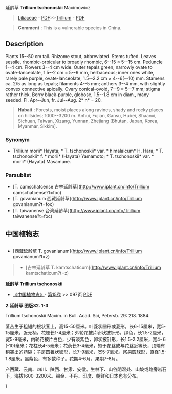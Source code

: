 延龄草 **Trillium tschonoskii** Maximowicz

> [Liliaceae](http://www.iplant.cn/info/Liliaceae?t=foc) - [PDF](http://www.iplant.cn/foc/pdf/Liliaceae.pdf)>>[Trillium](http://www.iplant.cn/info/Trillium?t=foc) - [PDF](http://www.iplant.cn/foc/pdf/Trillium.pdf)

> **Comment** : 
> This is a vulnerable species in China.

## Description

Plants 15--50 cm tall. Rhizome stout, abbreviated. Stems tufted. Leaves sessile, rhombic-orbicular to broadly rhombic, 6--15 × 5--15 cm. Peduncle 1--4 cm. Flowers 3--4 cm wide. Outer tepals green, narrowly ovate to ovate-lanceolate, 1.5--2 cm × 5--9 mm, herbaceous; inner ones white, rarely pale purple, ovate-lanceolate, 1.5--2.2 cm × 4--6(--10) mm. Stamens ca. 2/5 as long as tepals; filaments 4--5 mm; anthers 3--4 mm, with slightly convex connective apically. Ovary conical-ovoid, 7--9 × 5--7 mm; stigma rather thick. Berry black-purple, globose, 1.5--1.8 cm in diam., many seeded. Fl. Apr--Jun, fr. Jul--Aug. 2* n* = 20.

> **Habait** : 
> Forests, moist places along ravines, shady and rocky places on hillsides; 1000--3200 m. Anhui, Fujian, Gansu, Hubei, Shaanxi, Sichuan, Taiwan, Xizang, Yunnan, Zhejiang [Bhutan, Japan, Korea, Myanmar, Sikkim].

### Synonym
* Trillium morii* Hayata; * T. tschonoskii* var. * himalaicum* H. Hara; * T. tschonoskii* f. * morii* (Hayata) Yamamoto; * T. tschonoskii* var. * morii* (Hayata) Masamune.

### Parsublist

* [T.  camschatcense  吉林延龄草](http://www.iplant.cn/info/Trillium camschatcense?t=foc)
* [T.  govanianum  西藏延龄草](http://www.iplant.cn/info/Trillium govanianum?t=foc)
* [T.  taiwanense  台湾延龄草](http://www.iplant.cn/info/Trillium taiwanense?t=foc)

## 中国植物志

## 
* [西藏延龄草  T.  govanianum](http://www.iplant.cn/info/Trillium govanianum?t=z)
> * [吉林延龄草  T.  kamtschaticum](http://www.iplant.cn/info/Trillium kamtschaticum?t=z)

**延龄草 Trillium tschonoskii**

* [《中国植物志》](http://www.iplant.cn/frps)- [第15卷](http://www.iplant.cn/frps/vol/15) >> 097页 [PDF](http://www.iplant.cn/frps/pdf/15/097a.pdf)

**2.延龄草 图版32. 1-3**

Trillium tschonoskii Maxim. in Bull. Acad. Sci, Petersb. 29: 218. 1884.

茎丛生于粗短的根状茎上，高15-50厘米。叶菱状圆形或菱形，长6-15厘米，宽5-15厘米，近无柄。花梗长1-4厘米；外轮花被片卵状披针形，绿色，长1.5-2厘米，宽5-9毫米，内轮花被片白色，少有淡紫色，卵状披针形，长1.5-2.2厘米，宽4-６(-10)毫米；花柱长4-5毫米；花药长3-4毫米，短于花丝或与花丝近等长，顶端有稍突出的药隔；子房圆锥状卵形，长7-9毫米，宽5-7毫米。浆果圆球形，直径1.5-1.8厘米，黑紫色，有多数种子。花期4-6月，果期7-8月。

产西藏、云南、四川、陕西、甘肃、安徽。生林下、山谷阴湿处、山坡或路旁岩石下，海拔1600-3200米。锡金、不丹、印度、朝鲜和日本也有分布。

}